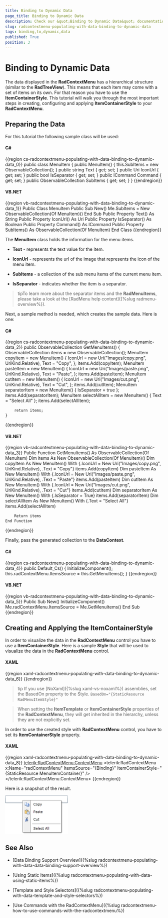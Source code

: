 ```yaml
---
title: Binding to Dynamic Data
page_title: Binding to Dynamic Data
description: Check our &quot;Binding to Dynamic Data&quot; documentation article for the RadContextMenu WPF control.
slug: radcontextmenu-populating-with-data-binding-to-dynamic-data
tags: binding,to,dynamic,data
published: True
position: 3
---
```


# Binding to Dynamic Data


The data displayed in the __RadContextMenu__ has a hierarchical structure (similar to the __RadTreeView__). This means that each item may come with a set of items on its own. For that reason you have to use the __ItemContainerStyle__. This tutorial will walk you through the most important steps in creating, configuring and applying __ItemContainerStyle__ to your __RadContextMenu__.

## Preparing the Data

For this tutorial the following sample class will be used:

#### __C#__

{{region cs-radcontextmenu-populating-with-data-binding-to-dynamic-data_0}}
	public class MenuItem
	{
	    public MenuItem()
	    {
	        this.SubItems = new ObservableCollection<MenuItem>();
	    }
	    public string Text
	    {
	        get;
	        set;
	    }
	    public Uri IconUrl
	    {
	        get;
	        set;
	    }
	    public bool IsSeparator
	    {
	        get;
	        set;
	    }
	    public ICommand Command
	    {
	        get;
	        set;
	    }
	    public ObservableCollection<MenuItem> SubItems
	    {
	        get;
	        set;
	    }
	}
{{endregion}}

#### __VB.NET__

{{region vb-radcontextmenu-populating-with-data-binding-to-dynamic-data_1}}
	Public Class MenuItem
	    Public Sub New()
	        Me.SubItems = New ObservableCollection(Of MenuItem)()
	    End Sub
	    Public Property Text() As String
	    Public Property IconUrl() As Uri
	    Public Property IsSeparator() As Boolean
	    Public Property Command() As ICommand
	    Public Property SubItems() As ObservableCollection(Of MenuItem)
	End Class
{{endregion}}

The __MenuItem__ class holds the information for the menu items.

* __Text__ - represents the text value for the item.

* __IconUrl__ - represents the url of the image that represents the icon of the menu item.

* __SubItems__ - a collection of the sub menu items of the current menu item.

* __IsSeparator__ - indicates whether the item is a separator.

>tipTo learn more about the separator items and the __RadMenuItems__, please take a look at the [RadMenu help content]({%slug radmenu-overview%}).

Next, a sample method is needed, which creates the sample data. Here is one:

#### __C#__

{{region cs-radcontextmenu-populating-with-data-binding-to-dynamic-data_2}}
	public ObservableCollection<MenuItem> GetMenuItems()
	{
	    ObservableCollection<MenuItem> items = new ObservableCollection<MenuItem>();
	    MenuItem copyItem = new MenuItem()
	    {
	        IconUrl = new Uri("Images/copy.png", UriKind.Relative),
	        Text = "Copy",
	    };
	    items.Add(copyItem);
	    MenuItem pasteItem = new MenuItem()
	    {
	        IconUrl = new Uri("Images/paste.png", UriKind.Relative),
	        Text = "Paste",
	    };
	    items.Add(pasteItem);
	    MenuItem cutItem = new MenuItem()
	    {
	        IconUrl = new Uri("Images/cut.png", UriKind.Relative),
	        Text = "Cut",
	    };
	    items.Add(cutItem);
	    MenuItem separatorItem = new MenuItem()
	    {
	        IsSeparator = true
	    };
	    items.Add(separatorItem);
	    MenuItem selectAllItem = new MenuItem()
	    {
	        Text = "Select All"
	    };
	    items.Add(selectAllItem);
	
	    return items;
	}
{{endregion}}

#### __VB.NET__

{{region vb-radcontextmenu-populating-with-data-binding-to-dynamic-data_3}}
	Public Function GetMenuItems() As ObservableCollection(Of MenuItem)
	    Dim items As New ObservableCollection(Of MenuItem)()
	    Dim copyItem As New MenuItem() With {.IconUrl = New Uri("Images/copy.png", UriKind.Relative), .Text = "Copy"}
	    items.Add(copyItem)
	    Dim pasteItem As New MenuItem() With {.IconUrl = New Uri("Images/paste.png", UriKind.Relative), .Text = "Paste"}
	    items.Add(pasteItem)
	    Dim cutItem As New MenuItem() With {.IconUrl = New Uri("Images/cut.png", UriKind.Relative), .Text = "Cut"}
	    items.Add(cutItem)
	    Dim separatorItem As New MenuItem() With {.IsSeparator = True}
	    items.Add(separatorItem)
	    Dim selectAllItem As New MenuItem() With {.Text = "Select All"}
	    items.Add(selectAllItem)
	
	    Return items
	End Function
{{endregion}}

Finally, pass the generated collection to the __DataContext__.

#### __C#__

{{region cs-radcontextmenu-populating-with-data-binding-to-dynamic-data_4}}
	public Default_Cs()
	{
	    InitializeComponent();
	    this.radContextMenu.ItemsSource = this.GetMenuItems();
	}
{{endregion}}

#### __VB.NET__

{{region vb-radcontextmenu-populating-with-data-binding-to-dynamic-data_5}}
	Public Sub New()
	    InitializeComponent()
	    Me.radContextMenu.ItemsSource = Me.GetMenuItems()
	End Sub
{{endregion}}

## Creating and Applying the ItemContainerStyle

In order to visualize the data in the __RadContextMenu__ control you have to use a __ItemContainerStyle__. Here is a sample __Style__ that will be used to visualize the data in the __RadContextMenu__ control.

#### __XAML__  
{{region xaml-radcontextmenu-populating-with-data-binding-to-dynamic-data_6}}
	<Style x:Key="MenuItemContainer" TargetType="telerik:RadMenuItem">
	    <Setter Property="Icon" Value="{Binding IconUrl}"/>
	    <Setter Property="IconTemplate">
	        <Setter.Value>
	            <DataTemplate>
	                <Image Source="{Binding}" Stretch="None"/>
	            </DataTemplate>
	        </Setter.Value>
	    </Setter>
	    <Setter Property="IsSeparator" Value="{Binding IsSeparator}"/>
	    <Setter Property="Header" Value="{Binding Text}"/>
	    <Setter Property="ItemsSource" Value="{Binding SubItems}"/>
	    <Setter Property="Command" Value="{Binding Command}"/>
	</Style>
{{endregion}}

>tip If you use [NoXaml]({%slug xaml-vs-noxaml%}) assemblies, set the BasedOn property to the Style. `BasedOn="{StaticResource RadMenuItemStyle}"`

>When setting the __ItemTemplate__ or __ItemContainerStyle__ properties of the __RadContextMenu__, they will get inherited in the hierarchy, unless they are not explicitly set.

In order to use the created style with __RadContextMenu__ control, you have to set its __ItemContainerStyle__ property.

#### __XAML__

{{region xaml-radcontextmenu-populating-with-data-binding-to-dynamic-data_8}}
	<TextBox Width="200" VerticalAlignment="Center" ContextMenu="{x:Null}" >
	    <telerik:RadContextMenu.ContextMenu>
	        <telerik:RadContextMenu x:Name="radContextMenu"
	                        ItemsSource="{Binding}"
	                        ItemContainerStyle="{StaticResource MenuItemContainer}" />
	    </telerik:RadContextMenu.ContextMenu>
	</TextBox>
{{endregion}}

Here is a snapshot of the result.

![](images/RadContextMenu_Populating_with_Data_Dynamic_Items_02.png)

## See Also

 * [Data Binding Support Overview]({%slug radcontextmenu-populating-with-data-data-binding-support-overview%})

 * [Using Static Items]({%slug radcontextmenu-populating-with-data-using-static-items%})

 * [Template and Style Selectors]({%slug radcontextmenu-populating-with-data-template-and-style-selectors%})

 * [Use Commands with the RadContextMenu]({%slug radcontextmenu-how-to-use-commands-with-the-radcontextmenu%})